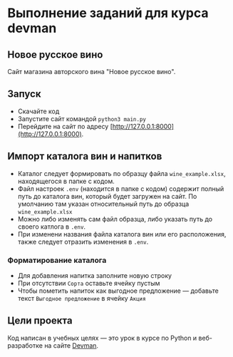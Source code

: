 # Выполнение заданий для курса devman

## Новое русское вино

Сайт магазина авторского вина "Новое русское вино".

## Запуск

- Скачайте код
- Запустите сайт командой `python3 main.py`
- Перейдите на сайт по адресу [http://127.0.0.1:8000](http://127.0.0.1:8000).

## Импорт каталога вин и напитков

- Каталог следует формировать по образцу файла `wine_example.xlsx`, находящегося в папке с кодом.
- Файл настроек `.env` (находится в папке с кодом) содержит полный путь до каталога вин, который будет загружен на сайт. По умолчанию там указан относительный путь до образца `wine_example.xlsx`
- Можно либо изменять сам файл образца, либо указать путь до своего катлога в `.env`.
- При изменени названия файла каталога вин или его расположения, также следует отразить изменения в `.env`.

### Форматирование каталога
- Для добавления напитка заполните новую строку
- При отсутствии `Сорта` оставьте ячейку пустым
- Чтобы пометить напиток как выгодное предложение — добавьте текст `Выгодное предложение` в ячейку `Акция`


## Цели проекта

Код написан в учебных целях — это урок в курсе по Python и веб-разработке на сайте [Devman](https://dvmn.org).
